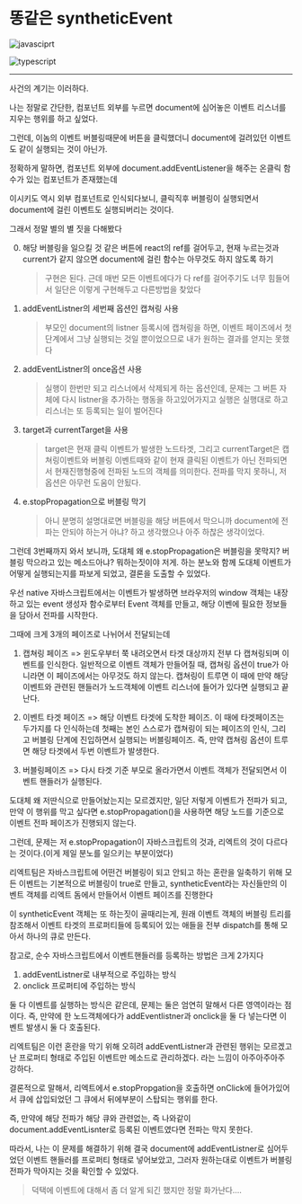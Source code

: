 # **똥같은 syntheticEvent**

![javasciprt](https://img.shields.io/badge/javascript-up%20to%20date-yellow)

![typescript](https://img.shields.io/badge/typescript-up%20to%20date-blue)

---

사건의 계기는 이러하다.

나는 정말로 간단한, 컴포넌트 외부를 누르면 document에 심어놓은 이벤트 리스너를 지우는 행위를 하고 싶었다.

그런데, 이놈의 이벤트 버블링때문에 버튼을 클릭했더니 document에 걸려있던 이벤트도 같이 실행되는 것이 아닌가.

정확하게 말하면, 컴포넌트 외부에 document.addEventListener을 해주는 온클릭 함수가 있는 컴포넌트가 존재했는데

이시키도 역시 외부 컴포넌트로 인식되다보니, 클릭직후 버블링이 실행되면서 document에 걸린 이벤트도 실행되버리는 것이다.

그래서 정말 별의 별 짓을 다해봤다

0. 해당 버블링을 일으킬 것 같은 버튼에 react의 ref를 걸어두고, 현재 누르는것과 current가 같지 않으면 document에 걸린 함수는 아무것도 하지 않도록 하기

   > 구현은 된다. 근데 매번 모든 이벤트에다가 다 ref를 걸어주기도 너무 힘들어서 일단은 이렇게 구현해두고 다른방법을 찾았다

1. addEventListner의 세번째 옵션인 캡쳐링 사용

   > 부모인 document의 listner 등록시에 캡쳐링을 하면, 이벤트 페이즈에서 첫 단계에서 그냥 실행되는 것일 뿐이었으므로 내가 원하는 결과를 얻지는 못했다

2. addEventListner의 once옵션 사용

   > 실행이 한번만 되고 리스너에서 삭제되게 하는 옵션인데, 문제는 그 버튼 자체에 다시 listner을 추가하는 행동을 하고있어가지고 실행은 실행대로 하고 리스너는 또 등록되는 일이 벌어진다

3. target과 currentTarget을 사용

   > target은 현재 클릭 이벤트가 발생한 노드타겟, 그리고 currentTarget은 캡쳐링이벤트와 버블링 이벤트때와 같이 현재 클릭된 이벤트가 아닌 전파되면서 현재진행형중에 전파된 노드의 객체를 의미한다. 전파를 막지 못하니, 저 옵션은 아무런 도움이 안됬다.

4. e.stopPropagation으로 버블링 막기
   > 아니 분명히 설명대로면 버블링을 해당 버튼에서 막으니까 document에 전파는 안되야 하는거 아냐? 하고 생각했으나 아주 하찮은 생각이었다.

그런데 3번째까지 와서 보니까, 도대체 왜 e.stopPropagation은 버블링을 못막지? 버블링 막으라고 있는 메소드아냐? 뭐하는짓이야 저게. 하는 분노와 함께 도대체 이벤트가 어떻게 실행되는지를 파보게 되었고, 결론을 도출할 수 있었다.

우선 native 자바스크립트에서는 이벤트가 발생하면 브라우저의 window 객체는 내장하고 있는 event 생성자 함수로부터 Event 객체를 만들고, 해당 이벤에 필요한 정보들을 담아서 전파를 시작한다.

그때에 크게 3개의 페이즈로 나뉘어서 전달되는데

1. 캡쳐링 페이즈 => 윈도우부터 쭉 내려오면서 타겟 대상까지 전부 다 캡쳐링되며 이벤트를 인식한다. 일반적으로 이벤트 객체가 만들어질 때, 캡쳐링 옵션이 true가 아니라면 이 페이즈에서는 아무것도 하지 않는다. 캡쳐링이 트루면 이 때에 만약 해당 이벤트와 관련된 핸들러가 노드객체에 이벤트 리스너에 들어가 있다면 실행되고 끝난다.

2. 이벤트 타겟 페이즈 => 해당 이벤트 타겟에 도착한 페이즈. 이 때에 타겟페이즈는 두가지를 다 인식하는데 첫째는 본인 스스로가 캡쳐링이 되는 페이즈의 인식, 그리고 버블링 단계에 진입하면서 실행되는 버블링페이즈. 즉, 만약 캡쳐링 옵션이 트루면 해당 타겟에서 두번 이벤트가 발생한다.

3. 버블링페이즈 => 다시 타겟 기준 부모로 올라가면서 이벤트 객체가 전달되면서 이벤트 핸들러가 실행된다.

도대체 왜 저딴식으로 만들어놨는지는 모르겠지만, 일단 저렇게 이벤트가 전파가 되고, 만약 이 행위를 막고 싶다면 e.stopPropagation()을 사용하면 해당 노드를 기준으로 이벤트 전파 페이즈가 진행되지 않는다.

그런데, 문제는 저 e.stopPropagation이 자바스크립트의 것과, 리엑트의 것이 다르다는 것이다.(이게 제일 분노를 일으키는 부분이었다)

리엑트팀은 자바스크립트에 어떤건 버블링이 되고 안되고 하는 혼란을 일축하기 위해 모든 이벤트는 기본적으로 버블링이 true로 만들고, syntheticEvent라는 자신들만의 이벤트 객체를 리엑트 돔에서 만들어서 이벤트 페이즈를 진행한다

이 syntheticEvent 객체는 또 하는짓이 골때리는게, 원래 이벤트 객체의 버블링 트리를 참조해서 이벤트 타겟의 프로퍼티들에 등록되어 있는 애들을 전부 dispatch를 통해 모아서 하나의 큐로 만든다.

참고로, 순수 자바스크립트에서 이벤트핸들러를 등록하는 방법은 크게 2가지다

1. addEventListner로 내부적으로 주입하는 방식
2. onclick 프로퍼티에 주입하는 방식

둘 다 이벤트를 실행하는 방식은 같은데, 문제는 둘은 엄연히 말해서 다른 영역이라는 점이다. 즉, 만약에 한 노드객체에다가 addEventlistner과 onclick을 둘 다 넣는다면 이벤트 발생시 둘 다 호출된다.

리엑트팀은 이런 혼란을 막기 위해 오히려 addEventListner과 관련된 행위는 모르겠고 난 프로퍼티 형태로 주입된 이벤트만 메소드로 관리하겠다. 라는 느낌이 아주아주아주 강하다.

결론적으로 말해서, 리엑트에서 e.stopPropgation을 호출하면 onClick에 들어가있어서 큐에 삽입되었던 그 큐에서 뒤에부분이 스탑되는 행위를 한다.

즉, 만약에 해당 전파가 해당 큐와 관련없는, 즉 나와같이 document.addEventLisnter로 등록된 이벤트였다면 전파는 막지 못한다.

따라서, 나는 이 문제를 해결하기 위해 결국 document에 addEventListner로 심어두었던 이벤트 핸들러를 프로퍼티 형태로 넣어보았고, 그러자 원하는대로 이벤트가 버블링 전파가 막아지는 것을 확인할 수 있었다.

> 덕택에 이벤트에 대해서 좀 더 알게 되긴 했지만 정말 화가난다....
